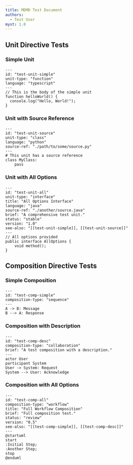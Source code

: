```yaml
---
title: MDMD Test Document
authors:
  - Test User
myst: 1.0
---
```


## Unit Directive Tests

### Simple Unit

````{unit}
---
id: "test-unit-simple"
unit-type: "function"
language: "typescript"
---
// This is the body of the simple unit
function helloWorld() {
  console.log("Hello, World!");
}
````

### Unit with Source Reference

````{unit}
---
id: "test-unit-source"
unit-type: "class"
language: "python"
source-ref: "./path/to/some/source.py"
---
# This unit has a source reference
class MyClass:
    pass
````

### Unit with All Options

````{unit}
---
id: "test-unit-all"
unit-type: "interface"
title: "All Options Interface"
language: "java"
source-ref: "./another/source.java"
brief: "A comprehensive test unit."
status: "stable"
version: "1.0"
see-also: "[[test-unit-simple]], [[test-unit-source]]"
---
// All options provided
public interface AllOptions {
    void method();
}
````

## Composition Directive Tests

### Simple Composition

````{composition}
---
id: "test-comp-simple"
composition-type: "sequence"
---
A -> B: Message
B --> A: Response
````

### Composition with Description

````{composition}
---
id: "test-comp-desc"
composition-type: "collaboration"
brief: "A test composition with a description."
---
actor User
participant System
User -> System: Request
System --> User: Acknowledge
````

### Composition with All Options

````{composition}
---
id: "test-comp-all"
composition-type: "workflow"
title: "Full Workflow Composition"
brief: "Full composition test."
status: "review"
version: "0.5"
see-also: "[[test-comp-simple]], [[test-comp-desc]]"
---
@startuml
start
:Initial Step;
:Another Step;
stop
@enduml
````
